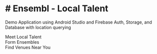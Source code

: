 <h1> # Ensembl - Local Talent </h1>


<p>
Demo Application using Android Studio and Firebase Auth, Storage, and Database with location querying
</p>

Meet Local Talent </br>
Form Ensembles </br>
Find Venues Near You </br>
